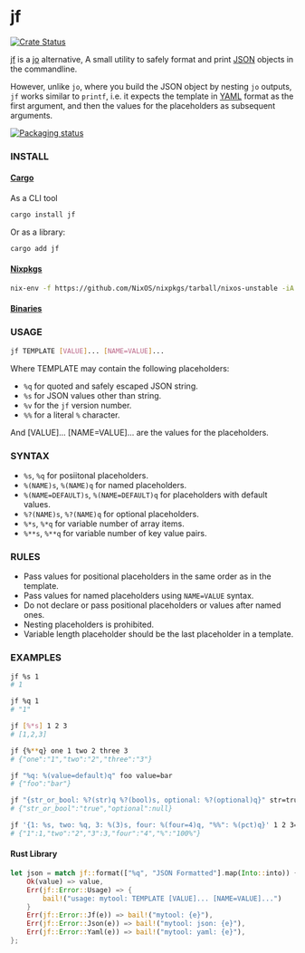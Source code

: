 # jf

[![Crate Status](https://img.shields.io/crates/v/jf.svg)](https://crates.io/crates/jf)

[jf][jf] is a [jo][jo] alternative, A small utility to safely format and print [JSON][json] objects in the commandline.

However, unlike `jo`, where you build the JSON object by nesting `jo` outputs,
`jf` works similar to `printf`, i.e. it expects the template in [YAML][yaml] format as the first argument, and then the values for the placeholders as subsequent arguments.

[![Packaging status][repos]][repology]

### INSTALL

#### [Cargo][cargo]

As a CLI tool

```bash
cargo install jf
```

Or as a library:

```bash
cargo add jf
```

#### [Nixpkgs][nixpkgs]

```bash
nix-env -f https://github.com/NixOS/nixpkgs/tarball/nixos-unstable -iA jf
```

#### [Binaries][bins]

### USAGE

```bash
jf TEMPLATE [VALUE]... [NAME=VALUE]...
```

Where TEMPLATE may contain the following placeholders:

- `%q` for quoted and safely escaped JSON string.
- `%s` for JSON values other than string.
- `%v` for the `jf` version number.
- `%%` for a literal `%` character.

And [VALUE]... [NAME=VALUE]... are the values for the placeholders.

### SYNTAX

- `%s`, `%q` for posiitonal placeholders.
- `%(NAME)s`, `%(NAME)q` for named placeholders.
- `%(NAME=DEFAULT)s`, `%(NAME=DEFAULT)q` for placeholders with default values.
- `%?(NAME)s`, `%?(NAME)q` for optional placeholders.
- `%*s`, `%*q` for variable number of array items.
- `%**s`, `%**q` for variable number of key value pairs.

### RULES

- Pass values for positional placeholders in the same order as in the template.
- Pass values for named placeholders using `NAME=VALUE` syntax.
- Do not declare or pass positional placeholders or values after named ones.
- Nesting placeholders is prohibited.
- Variable length placeholder should be the last placeholder in a template.

### EXAMPLES

```bash
jf %s 1
# 1

jf %q 1
# "1"

jf [%*s] 1 2 3
# [1,2,3]

jf {%**q} one 1 two 2 three 3
# {"one":"1","two":"2","three":"3"}

jf "%q: %(value=default)q" foo value=bar
# {"foo":"bar"}

jf "{str_or_bool: %?(str)q %?(bool)s, optional: %?(optional)q}" str=true
# {"str_or_bool":"true","optional":null}

jf '{1: %s, two: %q, 3: %(3)s, four: %(four=4)q, "%%": %(pct)q}' 1 2 3=3 pct=100%
# {"1":1,"two":"2","3":3,"four":"4","%":"100%"}
```

#### Rust Library

```rust
let json = match jf::format(["%q", "JSON Formatted"].map(Into::into)) {
    Ok(value) => value,
    Err(jf::Error::Usage) => {
        bail!("usage: mytool: TEMPLATE [VALUE]... [NAME=VALUE]...")
    }
    Err(jf::Error::Jf(e)) => bail!("mytool: {e}"),
    Err(jf::Error::Json(e)) => bail!("mytool: json: {e}"),
    Err(jf::Error::Yaml(e)) => bail!("mytool: yaml: {e}"),
};
```

[jf]: https://github.com/sayanarijit/jf
[jo]: https://github.com/jpmens/jo
[yaml]: https://yaml.org
[json]: https://json.org
[bins]: https://github.com/sayanarijit/jf/releases/latest
[cargo]: https://crates.io/crates/jf
[nixpkgs]: https://github.com/NixOS/nixpkgs/blob/nixos-unstable/pkgs/development/tools/jf/default.nix
[repology]: https://repology.org/project/jf/versions
[repos]: https://repology.org/badge/vertical-allrepos/jf.svg
